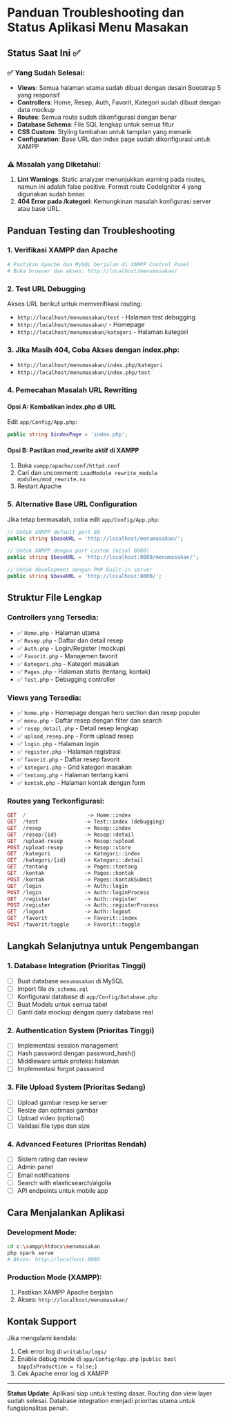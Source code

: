 # Panduan Troubleshooting dan Status Aplikasi Menu Masakan

## Status Saat Ini ✅

### ✅ Yang Sudah Selesai:
- **Views**: Semua halaman utama sudah dibuat dengan desain Bootstrap 5 yang responsif
- **Controllers**: Home, Resep, Auth, Favorit, Kategori sudah dibuat dengan data mockup
- **Routes**: Semua route sudah dikonfigurasi dengan benar
- **Database Schema**: File SQL lengkap untuk semua fitur
- **CSS Custom**: Styling tambahan untuk tampilan yang menarik
- **Configuration**: Base URL dan index page sudah dikonfigurasi untuk XAMPP

### ⚠️ Masalah yang Diketahui:
1. **Lint Warnings**: Static analyzer menunjukkan warning pada routes, namun ini adalah false positive. Format route CodeIgniter 4 yang digunakan sudah benar.
2. **404 Error pada /kategori**: Kemungkinan masalah konfigurasi server atau base URL.

## Panduan Testing dan Troubleshooting

### 1. Verifikasi XAMPP dan Apache
```bash
# Pastikan Apache dan MySQL berjalan di XAMPP Control Panel
# Buka browser dan akses: http://localhost/menumasakan/
```

### 2. Test URL Debugging
Akses URL berikut untuk memverifikasi routing:
- `http://localhost/menumasakan/test` - Halaman test debugging
- `http://localhost/menumasakan/` - Homepage
- `http://localhost/menumasakan/kategori` - Halaman kategori

### 3. Jika Masih 404, Coba Akses dengan index.php:
- `http://localhost/menumasakan/index.php/kategori`
- `http://localhost/menumasakan/index.php/test`

### 4. Pemecahan Masalah URL Rewriting

#### Opsi A: Kembalikan index.php di URL
Edit `app/Config/App.php`:
```php
public string $indexPage = 'index.php';
```

#### Opsi B: Pastikan mod_rewrite aktif di XAMPP
1. Buka `xampp/apache/conf/httpd.conf`
2. Cari dan uncomment: `LoadModule rewrite_module modules/mod_rewrite.so`
3. Restart Apache

### 5. Alternative Base URL Configuration
Jika tetap bermasalah, coba edit `app/Config/App.php`:
```php
// Untuk XAMPP default port 80
public string $baseURL = 'http://localhost/menumasakan/';

// Untuk XAMPP dengan port custom (misal 8080)
public string $baseURL = 'http://localhost:8080/menumasakan/';

// Untuk development dengan PHP built-in server
public string $baseURL = 'http://localhost:8000/';
```

## Struktur File Lengkap

### Controllers yang Tersedia:
- ✅ `Home.php` - Halaman utama
- ✅ `Resep.php` - Daftar dan detail resep
- ✅ `Auth.php` - Login/Register (mockup)
- ✅ `Favorit.php` - Manajemen favorit
- ✅ `Kategori.php` - Kategori masakan
- ✅ `Pages.php` - Halaman statis (tentang, kontak)
- ✅ `Test.php` - Debugging controller

### Views yang Tersedia:
- ✅ `home.php` - Homepage dengan hero section dan resep populer
- ✅ `menu.php` - Daftar resep dengan filter dan search
- ✅ `resep_detail.php` - Detail resep lengkap
- ✅ `upload_resep.php` - Form upload resep
- ✅ `login.php` - Halaman login
- ✅ `register.php` - Halaman registrasi
- ✅ `favorit.php` - Daftar resep favorit
- ✅ `kategori.php` - Grid kategori masakan
- ✅ `tentang.php` - Halaman tentang kami
- ✅ `kontak.php` - Halaman kontak dengan form

### Routes yang Terkonfigurasi:
```php
GET  /                    -> Home::index
GET  /test               -> Test::index (debugging)
GET  /resep              -> Resep::index  
GET  /resep/{id}         -> Resep::detail
GET  /upload-resep       -> Resep::upload
POST /upload-resep       -> Resep::store
GET  /kategori           -> Kategori::index
GET  /kategori/{id}      -> Kategori::detail
GET  /tentang            -> Pages::tentang
GET  /kontak             -> Pages::kontak
POST /kontak             -> Pages::kontakSubmit
GET  /login              -> Auth::login
POST /login              -> Auth::loginProcess
GET  /register           -> Auth::register
POST /register           -> Auth::registerProcess
GET  /logout             -> Auth::logout
GET  /favorit            -> Favorit::index
POST /favorit/toggle     -> Favorit::toggle
```

## Langkah Selanjutnya untuk Pengembangan

### 1. Database Integration (Prioritas Tinggi)
- [ ] Buat database `menumasakan` di MySQL
- [ ] Import file `db_schema.sql`
- [ ] Konfigurasi database di `app/Config/Database.php`
- [ ] Buat Models untuk semua tabel
- [ ] Ganti data mockup dengan query database real

### 2. Authentication System (Prioritas Tinggi)
- [ ] Implementasi session management
- [ ] Hash password dengan password_hash()
- [ ] Middleware untuk proteksi halaman
- [ ] Implementasi forgot password

### 3. File Upload System (Prioritas Sedang)
- [ ] Upload gambar resep ke server
- [ ] Resize dan optimasi gambar
- [ ] Upload video (optional)
- [ ] Validasi file type dan size

### 4. Advanced Features (Prioritas Rendah)
- [ ] Sistem rating dan review
- [ ] Admin panel
- [ ] Email notifications
- [ ] Search with elasticsearch/algolia
- [ ] API endpoints untuk mobile app

## Cara Menjalankan Aplikasi

### Development Mode:
```bash
cd c:\xampp\htdocs\menumasakan
php spark serve
# Akses: http://localhost:8080
```

### Production Mode (XAMPP):
1. Pastikan XAMPP Apache berjalan
2. Akses: `http://localhost/menumasakan/`

## Kontak Support
Jika mengalami kendala:
1. Cek error log di `writable/logs/`
2. Enable debug mode di `app/Config/App.php` (`public bool $appIsProduction = false;`)
3. Cek Apache error log di XAMPP

---
**Status Update**: Aplikasi siap untuk testing dasar. Routing dan view layer sudah selesai. Database integration menjadi prioritas utama untuk fungsionalitas penuh.

